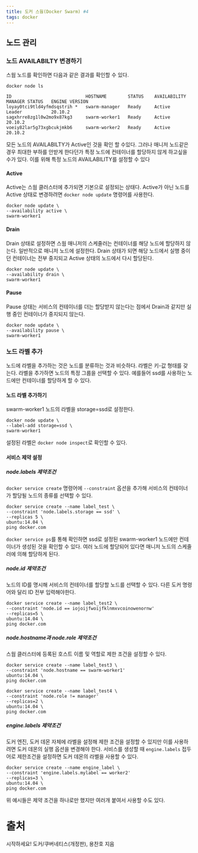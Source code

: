 ```yaml
---
title: 도커 스웜(Docker Swarm) #4
tags: docker
---
```


## 노드 관리

### 노드 AVAILABILTY 변경하기

스웜 노드를 확인하면 다음과 같은 결과를 확인할 수 있다.

```shell
docker node ls

ID                            HOSTNAME        STATUS    AVAILABILITY   MANAGER STATUS   ENGINE VERSION
loyay0tci9tld4yfmdsqstrih *   swarm-manager   Ready     Active         Leader           20.10.2
sagxhrre8zg1l0w2mo9x87kg3     swarm-worker1   Ready     Active                          20.10.2
voeiy82lar5g73xgbcukjmkb6     swarm-worker2   Ready     Active                          20.10.2
```

모든 노드의 AVAILABILTY가 Active인 것을 확인 할 수있다. 그러나 매니저 노드같은 경우 최대한 부하를 안받게 한다던가 특정 노드에 컨테이너를 할당하지 않게 하고싶을 수가 있다. 이를 위해 특정 노드의 AVAILABILITY를 설정할 수 있다

#### Active

Active는 스웜 클러스터에 추가되면 기본으로 설정되는 상태다. Active가 아닌 노드를 Active 상태로 변경하려면 `docker node update` 명령어를 사용한다.

```shell
docker node update \
--availability active \
swarm-worker1
```

#### Drain

Drain 상태로 설정하면 스웜 매니저의 스케줄러는 컨테이너를 해당 노드에 할당하지 않는다. 일반적으로 매니저 노드에 설정한다. Drain 상태가 되면 해당 노드에서 실행 중이던 컨테이너는 전부 중지되고 Active 상태의 노드에서 다시 할당된다.

```shell
docker node update \
--availability drain \
swarm-worker1
```

#### Pause

Pause 상태는 서비스의 컨테이너를 더는 할당받지 않는다는 점에서 Drain과 같지만 실행 중인 컨테이너가 중지되지 않는다.

```shell
docker node update \
--availability pause \
swarm-worker1
```

### 노드 라벨 추가

노드에 라벨을 추가하는 것은 노드를 분류하는 것과 비슷하다. 라벨은 키-값 형태를 갖는다. 라벨을 추가하면 노드의 특정 그룹을 선택할 수 있다. 예를들어 ssd를 사용하는 노드에만 컨테이너를 할당하게 할 수 있다.

#### 노드 라벨 추가하기

swarm-worker1 노드의 라벨을 storage=ssd로 설정한다.

```shell
docker node update \
--label-add storage=ssd \
swarm-worker1
```

설정된 라벨은 `docker node inspect`로 확인할 수 있다.

#### 서비스 제약 설정

##### node.labels 제약조건

`docker service create` 명령어에 `--constraint` 옵션을 추가해 서비스의 컨테이너가 할당될 노드의 종류를 선택할 수 있다. 

```shell
docker service create --name label_test \
--constraint 'node.labels.storage == ssd' \
--replicas 5 \
ubuntu:14.04 \
ping docker.com
```

`docker service ps`를 통해 확인하면 ssd로 설정된 swarm-worker1 노드에만 컨테이너가 생성된 것을 확인할 수 있다. 여러 노드에 할당되어 있다면 매니저 노드의 스케줄러에 의해 할당하게 된다.

##### node.id 제약조건

노드의 ID를 명시해 서비스의 컨테이너를 할당할 노드를 선택할 수 있다. 다른 도커 명령어와 달리 ID 전부 입력해야한다.

```shell
docker service create --name label_test2 \
--constraint 'node.id == iojoijfwoijfklnmxvcoinowenornw'
--replicas=5 \
ubuntu:14.04 \
ping docker.com
```

##### node.hostname과 node.role 제약조건

스웜 클러스터에 등록된 호스트 이름 및 역할로 제한 조건을 설정할 수 있다. 

```shell
docker service create --name label_test3 \
--constraint 'node.hostname == swarm-worker1'
ubuntu:14.04 \
ping docker.com
```

```shell
docker service create --name label_test4 \
--constraint 'node.role != manager'
--replicas=2 \
ubuntu:14.04 \
ping docker.com
```

##### engine.labels 제약조건

도커 엔진, 도커 데몬 자체에 라벨을 설정해 제한 조건을 설정할 수 있지만 이를 사용하려면 도커 데몬의 실행 옵션을 변경해야 한다. 서비스를 생성할 때 `engine.labels` 접두어로 제한조건을 설정하면 도커 데몬의 라벨을 사용할 수 있다.

```shell
docker service create --name engine_label \
--constraint 'engine.labels.mylabel == worker2'
--replicas=3 \
ubuntu:14.04 \
ping docker.com
```



위 예시들은 제약 조건을 하나로만 했지만 여러개 붙여서 사용할 수도 있다.

# 출처

시작하세요! 도커/쿠버네티스(개정판), 용찬호 지음